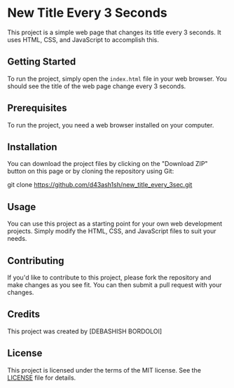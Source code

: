 # New Title Every 3 Seconds

This project is a simple web page that changes its title every 3 seconds. It uses HTML, CSS, and JavaScript to accomplish this.

## Getting Started

To run the project, simply open the `index.html` file in your web browser. You should see the title of the web page change every 3 seconds.

## Prerequisites

To run the project, you need a web browser installed on your computer.

## Installation

You can download the project files by clicking on the "Download ZIP" button on this page or by cloning the repository using Git:

git clone https://github.com/d43ash1sh/new_title_every_3sec.git


## Usage

You can use this project as a starting point for your own web development projects. Simply modify the HTML, CSS, and JavaScript files to suit your needs.

## Contributing

If you'd like to contribute to this project, please fork the repository and make changes as you see fit. You can then submit a pull request with your changes.

## Credits

This project was created by [DEBASHISH BORDOLOI]

## License

This project is licensed under the terms of the MIT license. See the [LICENSE](https://github.com/d43ash1sh/new_title_every_3sec/blob/main/LICENSE) file for details.
